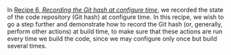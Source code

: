 In [Recipe 6, *Recording the Git hash at configure time*](../recipe-06),
we recorded the state of the code repository
(Git hash) at configure time. In this recipe, we wish to go a step further and
demonstrate how to record the Git hash (or, generally, perform other actions)
at build time, to make sure that these actions are run every time we build the
code, since we may configure only once but build several times.
